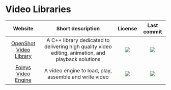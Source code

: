 # Video Libraries
|Website|Short description|License|Last commit|
|:-:|:-:|:-:|:-:|
|[OpenShot Video Library](https://github.com/OpenShot/libopenshot)|A C++ library dedicated to delivering high quality video editing, animation, and playback solutions|![](https://flat.badgen.net/github/license/OpenShot/libopenshot?label=)|![](https://flat.badgen.net/github/last-commit/OpenShot/libopenshot?label=)|
|[Foleys Video Engine](https://github.com/ffAudio/foleys_video_engine)|A video engine to load, play, assemble and write video|![](https://flat.badgen.net/github/license/ffAudio/foleys_video_engine?label=)|![](https://flat.badgen.net/github/last-commit/ffAudio/foleys_video_engine?label=)|
